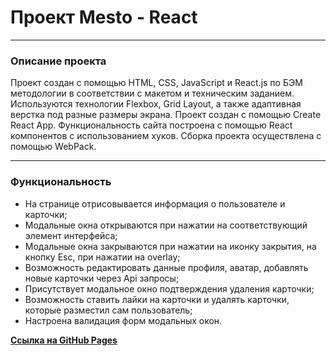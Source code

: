 # Проект  Mesto - React
************************
### Описание проекта

Проект создан с помощью HTML, CSS, JavaScript и React.js по БЭМ методологии в соответствии с макетом и техническим заданием. Используются технологии Flexbox, Grid Layout, а также адаптивная верстка под разные размеры экрана. Проект создан с помощью Create React App. Функциональность сайта построена с помощью React компонентов с использованием хуков. Сборка проекта осуществлена с помощью WebPack.

------------------------
### Функциональность

* На странице отрисовывается информация о пользователе и карточки;
* Модальные окна открываются при нажатии на соответствующий элемент интерфейса;
* Модальные окна закрываются при нажатии на иконку закрытия, на кнопку Esc, при нажатии на overlay;
* Возможность редактировать данные профиля, аватар, добавлять новые карточки через Api запросы;
* Присутствует модальное окно подтверждения удаления карточки;
* Возможность ставить лайки на карточки и удалять карточки, которые разместил сам пользователь;
* Настроена валидация форм модальных окон.

[**Ссылка на GitHub Pages**](https://koshinva.github.io/mesto-react/ "Перейти по ссылке")